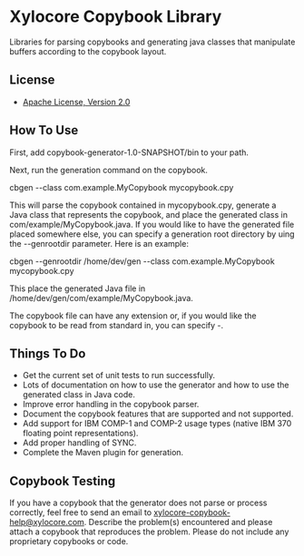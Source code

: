 Xylocore Copybook Library
=========================

Libraries for parsing copybooks and generating java classes that
manipulate buffers according to the copybook layout.

License
-------
* [Apache License, Version 2.0](http://www.apache.org/licenses/LICENSE-2.0)

How To Use
----------

First, add copybook-generator-1.0-SNAPSHOT/bin to your path.

Next, run the generation command on the copybook.

cbgen --class com.example.MyCopybook mycopybook.cpy

This will parse the copybook contained in mycopybook.cpy, generate a Java class that
represents the copybook, and place the generated class in com/example/MyCopybook.java.
If you would like to have the generated file placed somewhere else, you can specify a
generation root directory by uing the --genrootdir parameter. Here is an example:

cbgen --genrootdir /home/dev/gen --class com.example.MyCopybook mycopybook.cpy

This place the generated Java file in /home/dev/gen/com/example/MyCopybook.java.

The copybook file can have any extension or, if you would like the copybook to be
read from standard in, you can specify -.


Things To Do
------------

* Get the current set of unit tests to run successfully.
* Lots of documentation on how to use the generator and how to use the generated
class in Java code.
* Improve error handling in the copybook parser.
* Document the copybook features that are supported and not supported.
* Add support for IBM COMP-1 and COMP-2 usage types (native IBM 370 floating point
representations).
* Add proper handling of SYNC.
* Complete the Maven plugin for generation.

Copybook Testing
----------------

If you have a copybook that the generator does not parse or process correctly, feel
free to send an email to <xylocore-copybook-help@xylocore.com>. Describe the problem(s)
encountered and please attach a copybook that reproduces the problem. Please do not
include any proprietary copybooks or code.
